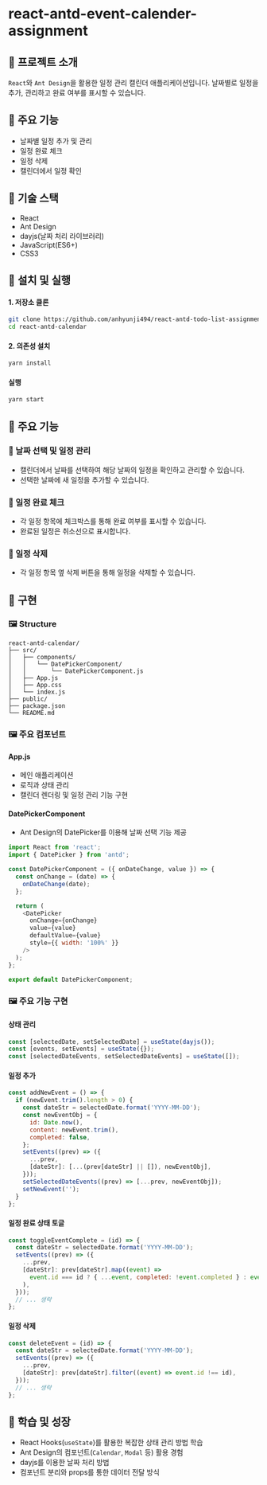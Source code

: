 # react-antd-event-calender-assignment

## 🌟 프로젝트 소개

`React`와 `Ant Design`을 활용한 일정 관리 캘린더 애플리케이션입니다. 날짜별로 일정을 추가, 관리하고 완료 여부를 표시할 수 있습니다.

## 📢 주요 기능

- 날짜별 일정 추가 및 관리
- 일정 완료 체크
- 일정 삭제
- 캘린더에서 일정 확인

## 📢 기술 스택

- React
- Ant Design
- dayjs(날짜 처리 라이브러리)
- JavaScript(ES6+)
- CSS3

## 📢 설치 및 실행

#### 1. 저장소 클론

```bash
git clone https://github.com/anhyunji494/react-antd-todo-list-assignment.git
cd react-antd-calendar
```

#### 2. 의존성 설치

```bash
yarn install
```

#### 실행

```bash
yarn start
```

## 📢 주요 기능

### 🎇 날짜 선택 및 일정 관리

- 캘린더에서 날짜를 선택하여 해당 날짜의 일정을 확인하고 관리할 수 있습니다.
- 선택한 날짜에 새 일정을 추가할 수 있습니다.

### 🎇 일정 완료 체크

- 각 일정 항목에 체크박스를 통해 완료 여부를 표시할 수 있습니다.
- 완료된 일정은 취소선으로 표시합니다.

### 🎇 일정 삭제

- 각 일정 항목 옆 삭제 버튼을 통해 일정을 삭제할 수 있습니다.

## 📢 구현

### 🖼 Structure

```
react-antd-calendar/
├── src/
│   ├── components/
│   │   └── DatePickerComponent/
│   │       └── DatePickerComponent.js
│   ├── App.js
│   ├── App.css
│   └── index.js
├── public/
├── package.json
└── README.md
```

### 🖼 주요 컴포넌트

#### App.js

- 메인 애플리케이션
- 로직과 상태 관리
- 캘린더 렌더링 및 일정 관리 기능 구현

#### DatePickerComponent

- Ant Design의 DatePicker를 이용해 날짜 선택 기능 제공

```JavaScript
import React from 'react';
import { DatePicker } from 'antd';

const DatePickerComponent = ({ onDateChange, value }) => {
  const onChange = (date) => {
    onDateChange(date);
  };

  return (
    <DatePicker
      onChange={onChange}
      value={value}
      defaultValue={value}
      style={{ width: '100%' }}
    />
  );
};

export default DatePickerComponent;
```

### 🖼 주요 기능 구현

#### 상태 관리

```javascript
const [selectedDate, setSelectedDate] = useState(dayjs());
const [events, setEvents] = useState({});
const [selectedDateEvents, setSelectedDateEvents] = useState([]);
```

#### 일정 추가

```javascript
const addNewEvent = () => {
  if (newEvent.trim().length > 0) {
    const dateStr = selectedDate.format('YYYY-MM-DD');
    const newEventObj = {
      id: Date.now(),
      content: newEvent.trim(),
      completed: false,
    };
    setEvents((prev) => ({
      ...prev,
      [dateStr]: [...(prev[dateStr] || []), newEventObj],
    }));
    setSelectedDateEvents((prev) => [...prev, newEventObj]);
    setNewEvent('');
  }
};
```

#### 일정 완료 상태 토글

```javascript
const toggleEventComplete = (id) => {
  const dateStr = selectedDate.format('YYYY-MM-DD');
  setEvents((prev) => ({
    ...prev,
    [dateStr]: prev[dateStr].map((event) =>
      event.id === id ? { ...event, completed: !event.completed } : event
    ),
  }));
  // ... 생략
};
```

#### 일정 삭제

```javascript
const deleteEvent = (id) => {
  const dateStr = selectedDate.format('YYYY-MM-DD');
  setEvents((prev) => ({
    ...prev,
    [dateStr]: prev[dateStr].filter((event) => event.id !== id),
  }));
  // ... 생략
};
```

## 📢 학습 및 성장

- React Hooks(`useState`)를 활용한 복잡한 상태 관리 방법 학습
- Ant Design의 컴포넌트(`Calendar`, `Modal` 등) 활용 경험
- dayjs를 이용한 날짜 처리 방법
- 컴포넌트 분리와 props를 통한 데이터 전달 방식
